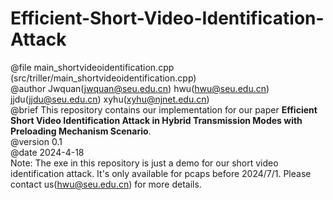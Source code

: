 # Efficient-Short-Video-Identification-Attack
@file main_shortvideoidentification.cpp (src/triller/main_shortvideoidentification.cpp)  
@author Jwquan(jwquan@seu.edu.cn) hwu(hwu@seu.edu.cn) jjdu(jjdu@seu.edu.cn) xyhu(xyhu@njnet.edu.cn)  
@brief This repository contains our implementation for our paper **Efficient Short Video Identification Attack in Hybrid Transmission Modes with Preloading Mechanism Scenario**.  
@version 0.1  
@date 2024-4-18  
Note: The exe in this repository is just a demo for our short video identification attack. It's only available for pcaps before 2024/7/1. Please contact us(hwu@seu.edu.cn) for more details.
